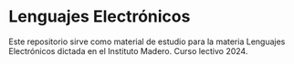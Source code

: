 # Lenguajes Electrónicos

Este repositorio sirve como material de estudio para la materia Lenguajes Electrónicos dictada en el Instituto Madero. Curso lectivo 2024. 

